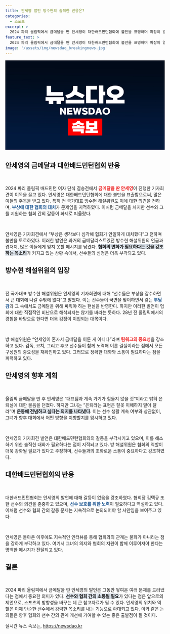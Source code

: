 ```yaml
---
title: 안세영 발언 방수현의 솔직한 반응은?
categories:
  - 스포츠
excerpt: >
  2024 파리 올림픽에서 금메달을 딴 안세영이 대한배드민턴협회에 불만을 표명하며 파장이 일고 있다. 과거 금메달리스트 방수현은 협회의 시스템 변화가 필요하다며 안타까움을 드러냈다.
feature_text: >
  2024 파리 올림픽에서 금메달을 딴 안세영이 대한배드민턴협회에 불만을 표명하며 파장이 일고 있다. 과거 금메달리스트 방수현은 협회의 시스템 변화가 필요하다며 안타까움을 드러냈다.
image: '/assets/img/newsdao_breakingnews.jpg'
---
```


<p><img src="/assets/img/newsdao_breakingnews.jpg" alt="flaretime 속보" /></p>

<h2 data-ke-size="size26">안세영의 금메달과 대한배드민턴협회 반응</h2>

<p data-ke-size="size16">&nbsp;</p>  

<p>2024 파리 올림픽 배드민턴 여자 단식 결승전에서 <b><span style="color: #ee2323;">금메달을 딴 안세영</span></b>이 진행한 기자회견이 이목을 끌고 있다. 안세영은 대한배드민턴협회에 대한 불만을 표출함으로써, 많은 이들의 주목을 받고 있다. 특히 전 국가대표 방수현 해설위원도 이에 대한 의견을 전하며, <b><span style="color: #1a5490;">부상에 대한 협회의 대처</span></b>가 문제임을 지적하였다. 이처럼 금메달을 차지한 선수와 그를 지원하는 협회 간의 갈등이 화제로 떠올랐다.</p>

<p data-ke-size="size16">&nbsp;</p>  

<p>안세영은 기자회견에서 “부상은 생각보다 심각해 협회가 안일하게 대처했다”고 전하며 불만을 토로하였다. 이러한 발언은 과거의 금메달리스트였던 방수현 해설위원의 언급과 겹쳐져, 많은 이들에게 잊지 못할 메시지를 남겼다. <b><span style="background-color: #21538527;">협회의 변화가 필요하다는 것을 강조하는 목소리</span></b>가 커지고 있는 상황 속에서, 선수들의 심정은 더욱 부각되고 있다.</p>

<h2 data-ke-size="size26">방수현 해설위원의 입장</h2>

<p data-ke-size="size16">&nbsp;</p>  

<p>전 국가대표 방수현 해설위원은 안세영의 기자회견에 대해 “선수들은 부상을 감수하면서 큰 대회에 나갈 수밖에 없다”고 말했다. 이는 선수들이 국면을 맞이하면서 갖는 <b><span style="color: #1a5490;">부담감</span></b>과 그 속에서도 금메달을 위해 싸워야 하는 현실을 반영한다. 하지만 이러한 발언이 협회에 대한 직접적인 비난으로 해석되지는 않기를 바라는 듯하다. 28년 전 올림픽에서의 경험을 바탕으로 한다면 더욱 감정이 이입되는 대목이다.</p>

<p data-ke-size="size16">&nbsp;</p>  

<p>방 해설위원은 “안세영이 혼자서 금메달을 이룬 게 아니다”라며 <b><span style="color: #ee2323;">팀워크의 중요성</span></b>을 강조하고 있다. 감독, 코치, 그리고 후보 선수들이 함께 노력해 이룬 결실이라는 점에서 모든 구성원의 중요성을 재확인하고 있다. 그러므로 정확한 대화와 소통이 필요하다는 점을 피력하고 있다.</p>

<h2 data-ke-size="size26">안세영의 향후 계획</h2>

<p data-ke-size="size16">&nbsp;</p>  

<p>올림픽 금메달을 딴 후 안세영은 “대표팀과 계속 가기가 힘들지 않을 것”이라고 밝혀 은퇴설에 대한 물음을 던졌다. 하지만 그녀는 “은퇴라는 표현은 잘못 이해하지 말아 달라”며 <b><span style="background-color: #21538527;">운동에 전념하고 싶다는 의지를 나타냈다</span></b>. 이는 선수 생활 계속 여부와 상관없이, 그녀가 향후 대회에서 어떤 방향을 지향할지를 암시하고 있다.</p>

<p data-ke-size="size16">&nbsp;</p>  

<p>안세영의 기자회견 발언은 대한배드민턴협회와의 갈등을 부각시키고 있으며, 이를 해소하기 위한 솔직한 대화가 필요하다는 점이 지적되고 있다. 방 해설위원은 협회의 역할이 더욱 강화될 필요가 있다고 주장하며, 선수들과의 조화로운 소통이 중요하다고 강조하였다.</p>

<h2 data-ke-size="size26">대한배드민턴협회의 반응</h2>

<p data-ke-size="size16">&nbsp;</p>  

<p>대한배드민턴협회는 안세영의 발언에 대해 갈등이 없음을 강조하였다. 협회장 김택규 또한 선수의 의견을 존중하고 있으며, <b><span style="color: #1a5490;">선수 보호를 위한 노력</span></b>이 필요하다고 역설하고 있다. 이처럼 선수와 협회 간의 갈등 문제는 지속적으로 논의되어야 할 사안임을 보여주고 있다.</p>

<p data-ke-size="size16">&nbsp;</p>  

<p>안세영은 돌아온 이후에도 지속적인 인터뷰를 통해 협회와의 관계는 불화가 아니라는 점을 강하게 부각하고 있다. 여기서 그녀의 의지와 협회의 지원이 함께 이루어져야 한다는 명백한 메시지가 전달되고 있다.</p>

<h2 data-ke-size="size26">결론</h2>

<p data-ke-size="size16">&nbsp;</p>  

<p>2024 파리 올림픽에서 금메달을 딴 안세영의 발언은 그동안 쌓여온 여러 문제를 드러냈다는 점에서 중요한 의미가 있다. <b><span style="background-color: #21538527;">선수와 협회 간의 소통될 필요</span></b>가 있다는 점은 앞으로의 제언으로, 스포츠의 방향성을 바꾸는 데 큰 참고자료가 될 수 있다. 안세영의 위치와 역할은 이제 단순한 선수에서 강력한 목소리를 내는 기능으로 확대되고 있다. 이와 같은 논의들은 향후 협회와 선수 간의 관계 개선에 기여할 수 있는 좋은 출발점이 될 것이다.</p>
실시간 뉴스 속보는, <a href="https://newsdao.kr" rel="dofollow">https://newsdao.kr</a>


